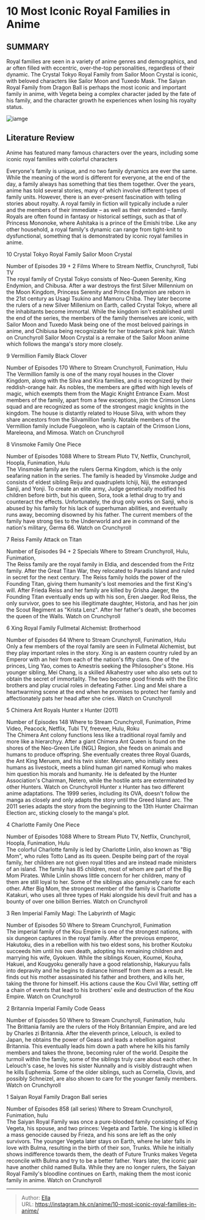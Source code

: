# 10 Most Iconic Royal Families in Anime


## SUMMARY 


 Royal families are seen in a variety of anime genres and demographics, and ar often filled with eccentric, over-the-top personalities, regardless of their dynamic. 
 The Crystal Tokyo Royal Family from 
Sailor Moon Crystal
 is iconic, with beloved characters like Sailor Moon and Tuxedo Mask. 
 The Saiyan Royal Family from 
Dragon Ball
 is perhaps the most iconic and important family in anime, with Vegeta being a complex character jaded by the fate of his family, and the character growth he experiences when losing his royalty status. 

![iamge](https://static1.srcdn.com/wordpress/wp-content/uploads/2023/12/work-21.jpg)

## Literature Review

Anime has featured many famous characters over the years, including some iconic royal families with colorful characters




Everyone&#39;s family is unique, and no two family dynamics are ever the same. While the meaning of the word is different for everyone, at the end of the day, a family always has something that ties them together. Over the years, anime has told several stories, many of which involve different types of family units. However, there is an ever-present fascination with telling stories about royalty.
A royal family in fiction will typically include a ruler and the members of their immediate – as well as their extended – family. Royals are often found in fantasy or historical settings, such as that of Princess Mononoke, where Ashitaka is a prince of the Emishi tribe. Like any other household, a royal family&#39;s dynamic can range from tight-knit to dysfunctional, something that is demonstrated by iconic royal families in anime.









 








 10  Crystal Tokyo Royal Family 
Sailor Moon Crystal
        

  Number of Episodes   39 &#43; 2 Films    Where to Stream   Netflix, Crunchyroll, Tubi TV    
The royal family of Crystal Tokyo consists of Neo-Queen Serenity, King Endymion, and Chibusa. After a war destroys the first Silver Millennium on the Moon Kingdom, Princess Serenity and Prince Endymion are reborn in the 21st century as Usagi Tsukino and Mamoru Chiba. They later become the rulers of a new Silver Millenium on Earth, called Crystal Tokyo, where all the inhabitants become immortal. While the kingdom isn&#39;t established until the end of the series, the members of the family themselves are iconic, with Sailor Moon and Tuxedo Mask being one of the most beloved pairings in anime, and Chibiusa being recognizable for her trademark pink hair.
Watch on Crunchyroll
Sailor Moon Crystal is a remake of the Sailor Moon anime which follows the manga&#39;s story more closely. 






 9  Vermillion Family 
Black Clover
        

  Number of Episodes   170    Where to Stream   Crunchyroll, Funimation, Hulu    
The Vermillion family is one of the many royal houses in the Clover Kingdom, along with the Silva and Kira families, and is recognized by their reddish-orange hair. As nobles, the members are gifted with high levels of magic, which exempts them from the Magic Knight Entrance Exam. Most members of the family, apart from a few exceptions, join the Crimson Lions squad and are recognized as some of the strongest magic knights in the kingdom. The house is distantly related to House Silva, with whom they share ancestors from the Silvamillion family. Notable members of the Vermillion family include Fuegoleon, who is captain of the Crimson Lions, Mareleona, and Mimosa.
Watch on Crunchyroll





 8  Vinsmoke Family 
One Piece
        

  Number of Episodes   1088    Where to Stream   Pluto TV, Netflix, Crunchyroll, Hoopla, Funimation, Hulu    
The Vinsmoke family are the rulers Germa Kingdom, which is the only seafaring nation in the series. The family is headed by Vinsmoke Judge and consists of eldest sibling Reiju and quadruplets Ichiji, Niji, the estranged Sanji, and Yonji. To create an elite army, Judge genetically modified his children before birth, but his queen, Sora, took a lethal drug to try and counteract the effects. Unfortunately, the drug only works on Sanji, who is abused by his family for his lack of superhuman abilities, and eventually runs away, becoming disowned by his father. The current members of the family have strong ties to the Underworld and are in command of the nation&#39;s military, Germa 66.
Watch on Crunchyroll





 7  Reiss Family 
Attack on Titan


 







  Number of Episodes   94 &#43; 2 Specials    Where to Stream   Crunchyroll, Hulu, Funimation,    
The Reiss family are the royal family in Eldia, and descended from the Fritz family. After the Great Titan War, they relocated to Paradis Island and ruled in secret for the next century. The Reiss family holds the power of the Founding Titan, giving them humanity&#39;s lost memories and the first King&#39;s will. After Frieda Reiss and her family are killed by Grisha Jaeger, the Founding Titan eventually ends up with his son, Eren Jaeger. Rod Reiss, the only survivor, goes to see his illegitimate daughter, Historia, and has her join the Scout Regiment as &#34;Krista Lenz&#34;. After her father&#39;s death, she becomes the queen of the Walls.
Watch on Crunchyroll





 6  Xing Royal Family 
Fullmetal Alchemist: Brotherhood
        

  Number of Episodes   64    Where to Stream   Crunchyroll, Funimation, Hulu    
Only a few members of the royal family are seen in Fullmetal Alchemist, but they play important roles in the story. Xing is an eastern country ruled by an Emperor with an heir from each of the nation&#39;s fifty clans. One of the princes, Ling Yao, comes to Amestris seeking the Philosopher&#39;s Stone. His younger sibling, Mei Chang, is a skilled Alkahestry user who also sets out to obtain the secret of immortality. The two become good friends with the Elric brothers and play crucial roles in defeating Father. Ling and Mei share a heartwarming scene at the end when he promises to protect her family and affectionately pats her head after she cries.
Watch on Crunchyroll





 5  Chimera Ant Royals 
Hunter x Hunter (2011)
        

  Number of Episodes   148    Where to Stream   Crunchyroll, Funimation, Prime Video, Peacock, Netflix, Tubi TV, freevee, Hulu, Roku    
The Chimera Ant colony functions less like a traditional royal family and more like a hierarchyy. After a giant Chimera Ant Queen is found on the shores of the Neo-Green Life (NGL) Region, she feeds on animals and humans to produce offspring. She eventually creates three Royal Guards, the Ant King Meruem, and his twin sister. Meruem, who initially sees humans as livestock, meets a blind human girl named Komugi who makes him question his morals and humanity. He is defeated by the Hunter Association&#39;s Chairman, Netero, while the hostile ants are exterminated by other Hunters.
Watch on Crunchyroll
Hunter x Hunter has two different anime adaptations. The 1999 series, including its OVA, doesn&#39;t follow the manga as closely and only adapts the story until the Greed Island arc. The 2011 series adapts the story from the beginning to the 13th Hunter Chairman Election arc, sticking closely to the manga&#39;s plot. 






 4  Charlotte Family 
One Piece


 







  Number of Episodes   1088    Where to Stream   Pluto TV, Netflix, Crunchyroll, Hoopla, Funimation, Hulu    
The colorful Charlotte family is led by Charlotte Linlin, also known as &#34;Big Mom&#34;, who rules Totto Land as its queen. Despite being part of the royal family, her children are not given royal titles and are instead made ministers of an island. The family has 85 children, most of whom are part of the Big Mom Pirates. While Linlin shows little concern for her children, many of them are still loyal to her. Some of the siblings also genuinely care for each other. After Big Mom, the strongest member of the family is Charlotte Katakuri, who uses all three types of Haki alongside his devil fruit and has a bounty of over one billion Berries.
Watch on Crunchyroll





 3  Ren Imperial Family 
Magi: The Labyrinth of Magic


 







  Number of Episodes   50    Where to Stream   Crunchyroll, Funimation    
The imperial family of the Kou Empire is one of the strongest nations, with six dungeon captures in the royal family. After the previous emperor, Hakutoku, dies in a rebellion with his two eldest sons, his brother Koutoku succeeds him until his own death, adopting his remaining children and marrying his wife, Gyokuen. While the siblings Kouen, Koumei, Kouha, Hakuei, and Kougyoku generally have a good relationship, Hakuryuu falls into depravity and he begins to distance himself from them as a result. He finds out his mother assassinated his father and brothers, and kills her, taking the throne for himself. His actions cause the Kou Civil War, setting off a chain of events that lead to his brothers&#39; exile and destruction of the Kou Empire.
Watch on Crunchyroll





 2  Britannia Imperial Family 
Code Geass
        

  Number of Episodes   50    Where to Stream   Crunchyroll, Funimation, hulu    
The Brittania family are the rulers of the Holy Britannian Empire, and are led by Charles zi Britannia. After the eleventh prince, Lelouch, is exiled to Japan, he obtains the power of Geass and leads a rebellion against Britannia. This eventually leads him down a path where he kills his family members and takes the throne, becoming ruler of the world. Despite the turmoil within the family, some of the siblings truly care about each other. In Lelouch&#39;s case, he loves his sister Nunnally and is visibly distraught when he kills Euphemia. Some of the older siblings, such as Cornelia, Clovis, and possibly Schneizel, are also shown to care for the younger family members.
Watch on Crunchyroll





 1  Saiyan Royal Family 
Dragon Ball series
        

  Number of Episodes   858 (all series)    Where to Stream   Crunchyroll, Funimation, hulu    
The Saiyan Royal Family was once a pure-blooded family consisting of King Vegeta, his spouse, and two princes: Vegeta and Tarble. The king is killed in a mass genocide caused by Frieza, and his sons are left as the only survivors. The younger Vegeta later stays on Earth, where he later falls in love with Bulma, resulting in the birth of their son, Trunks. While he initially shows indifference towards them, the death of Future Trunks makes Vegeta reconcile with Bulma and try to be a better father. Years later, the iconic pair have another child named Bulla. While they are no longer rulers, the Saiyan Royal Family&#39;s bloodline continues on Earth, making them the most iconic family in anime. 
Watch on Crunchyroll

---

> Author: [Ella](https://instagram.hk.cn/)  
> URL: https://instagram.hk.cn/anime/10-most-iconic-royal-families-in-anime/  


